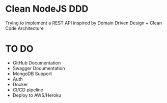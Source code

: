 # Clean NodeJS DDD
Trying to implement a REST API inspired by Domain Driven Design + Clean Code Architecture

# TO DO
- GitHub Documentation
- Swagger Documentation
- MongoDB Support
- Auth
- Docker
- CI/CD pipeline
- Deploy to AWS/Heroku
